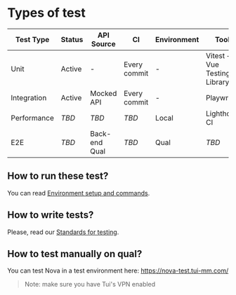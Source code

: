 # Types of test

| Test Type   | Status | API Source    | CI           | Environment | Tools                        |
| ----------- | ------ | ------------- | ------------ | ----------- | ---------------------------- |
| Unit        | Active | -             | Every commit | -           | Vitest + Vue Testing Library |
| Integration | Active | Mocked API    | Every commit | -           | Playwright                   |
| Performance | _TBD_  | _TBD_         | _TBD_        | Local       | Lighthouse CI                |
| E2E         | _TBD_  | Back-end Qual | _TBD_        | Qual        | _TBD_                        |

## How to run these test?

You can read [Environment setup and commands](commands-scripts.md#run-tests).

## How to write tests?

Please, read our [Standards for testing](https://confluence.tuigroup.com/display/PROD/Testing).

## How to test manually on qual?

You can test Nova in a test environment here: https://nova-test.tui-mm.com/

> Note: make sure you have Tui's VPN enabled
